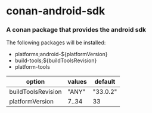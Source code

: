 # conan-android-sdk

### A conan package that provides the android sdk

The following packages will be installed:

- platforms;android-${platformVersion}
- build-tools;${buildToolsRevision}
- platform-tools

| option             | values | default  |
| ------------------ | ------ | -------- |
| buildToolsRevision | "ANY"  | "33.0.2" |
| platformVersion    | 7..34  | 33       |
